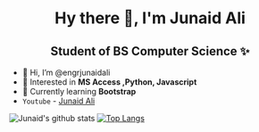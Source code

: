 <p align="center"> <h1 align="center"> Hy there 👋, I'm Junaid Ali </h1> </p>
<p align="center">
<p align="center"> <h2 align="center"> Student of BS Computer Science ✨</h2> </p>


- 👋 Hi, I’m @engrjunaidali
- 👀 Interested in **MS Access ,Python, Javascript**
- 🌱 Currently learning **Bootstrap**
- `Youtube` - [Junaid Ali](https://www.youtube.com/channel/UC7hWEeEFoZWbhu9qlGQWdLQ?sub_confirmation=1)

![Junaid's github stats](https://github-readme-stats.vercel.app/api?username=engrjunaidali&show_icons=true&theme=midnight-purple)
[![Top Langs](https://github-readme-stats.vercel.app/api/top-langs/?username=engrjunaidali&theme=midnight-purple&langs_count=8)](https://github.com/Fashad-Ahmed/github-readme-stats)


<!---
engrjunaidali/engrjunaidali is a ✨ special ✨ repository because its `README.md` (this file) appears on your GitHub profile.
You can click the Preview link to take a look at your changes.
--->


